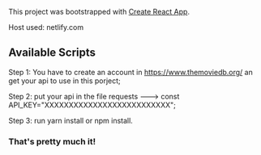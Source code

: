 This project was bootstrapped with [Create React App](https://github.com/facebook/create-react-app).

Host used: netlify.com

## Available Scripts

Step 1: You have  to create an account in https://www.themoviedb.org/ an get your api to use in this porject;

Step 2: put your api in the file requests  ---> const API_KEY="XXXXXXXXXXXXXXXXXXXXXXXXXX";

Step 3: run yarn install or npm install.

<h3>That's pretty much it!</h3>

